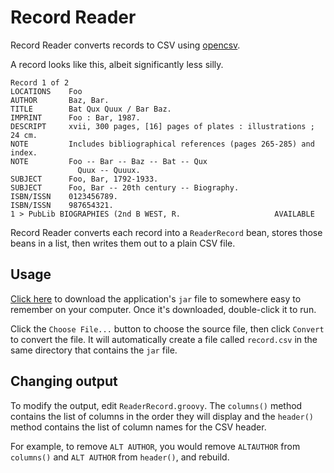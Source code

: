 # Record Reader

Record Reader converts records to CSV using [opencsv](http://opencsv.sourceforge.net/).

A record looks like this, albeit significantly less silly.

```
Record 1 of 2
LOCATIONS    Foo
AUTHOR       Baz, Bar.
TITLE        Bat Qux Quux / Bar Baz.
IMPRINT      Foo : Bar, 1987.
DESCRIPT     xvii, 300 pages, [16] pages of plates : illustrations ; 24 cm.
NOTE         Includes bibliographical references (pages 265-285) and index.
NOTE         Foo -- Bar -- Baz -- Bat -- Qux 
               Quux -- Quuux.
SUBJECT      Foo, Bar, 1792-1933.
SUBJECT      Foo, Bar -- 20th century -- Biography.
ISBN/ISSN    0123456789.
ISBN/ISSN    987654321.
1 > PubLib BIOGRAPHIES (2nd B WEST, R.                     AVAILABLE
```

Record Reader converts each record into a `ReaderRecord` bean, stores those beans in a list,
then writes them out to a plain CSV file.

## Usage
[Click here](https://github.com/xTown/recordreader/blob/master/build/libs/reader-record-0.2-all.jar) to download the 
application's `jar` file to somewhere easy to remember on your computer. Once it's downloaded, double-click it to run.

Click the `Choose File...` button to choose the source file, then click `Convert`
to convert the file. It will automatically create a file called `record.csv` in the same 
directory that contains the `jar` file.

## Changing output

To modify the output, edit `ReaderRecord.groovy`. The `columns()` method contains the list of
columns in the order they will display and the `header()` method contains the list of column 
names for the CSV header. 

For example, to remove `ALT AUTHOR`, you would remove `ALTAUTHOR` from `columns()` and `ALT AUTHOR`
from `header()`, and rebuild.
